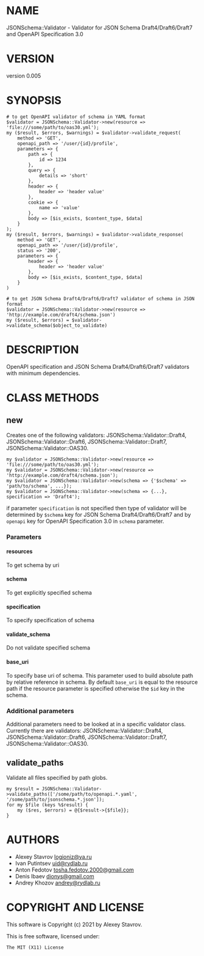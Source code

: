 # NAME

JSONSchema::Validator - Validator for JSON Schema Draft4/Draft6/Draft7 and OpenAPI Specification 3.0

# VERSION

version 0.005

# SYNOPSIS

    # to get OpenAPI validator of schema in YAML format
    $validator = JSONSchema::Validator->new(resource => 'file:///some/path/to/oas30.yml');
    my ($result, $errors, $warnings) = $validator->validate_request(
        method => 'GET',
        openapi_path => '/user/{id}/profile',
        parameters => {
            path => {
                id => 1234
            },
            query => {
                details => 'short'
            },
            header => {
                header => 'header value'
            },
            cookie => {
                name => 'value'
            },
            body => [$is_exists, $content_type, $data]
        }
    );
    my ($result, $errors, $warnings) = $validator->validate_response(
        method => 'GET',
        openapi_path => '/user/{id}/profile',
        status => '200',
        parameters => {
            header => {
                header => 'header value'
            },
            body => [$is_exists, $content_type, $data]
        }
    )

    # to get JSON Schema Draft4/Draft6/Draft7 validator of schema in JSON format
    $validator = JSONSchema::Validator->new(resource => 'http://example.com/draft4/schema.json')
    my ($result, $errors) = $validator->validate_schema($object_to_validate)

# DESCRIPTION

OpenAPI specification and JSON Schema Draft4/Draft6/Draft7 validators with minimum dependencies.

# CLASS METHODS

## new

Creates one of the following validators: JSONSchema::Validator::Draft4, JSONSchema::Validator::Draft6, JSONSchema::Validator::Draft7, JSONSchema::Validator::OAS30.

    my $validator = JSONSchema::Validator->new(resource => 'file:///some/path/to/oas30.yml');
    my $validator = JSONSchema::Validator->new(resource => 'http://example.com/draft4/schema.json');
    my $validator = JSONSchema::Validator->new(schema => {'$schema' => 'path/to/schema', ...});
    my $validator = JSONSchema::Validator->new(schema => {...}, specification => 'Draft4');

if parameter `specification` is not specified then type of validator will be determined by `$schema` key
for JSON Schema Draft4/Draft6/Draft7 and by `openapi` key for OpenAPI Specification 3.0 in `schema` parameter.

### Parameters

#### resources

To get schema by uri

#### schema

To get explicitly specified schema

#### specification

To specify specification of schema

#### validate\_schema

Do not validate specified schema

#### base\_uri

To specify base uri of schema.
This parameter used to build absolute path by relative reference in schema.
By default `base_uri` is equal to the resource path if the resource parameter is specified otherwise the `$id` key in the schema.

### Additional parameters

Additional parameters need to be looked at in a specific validator class.
Currently there are validators: JSONSchema::Validator::Draft4, JSONSchema::Validator::Draft6, JSONSchema::Validator::Draft7, JSONSchema::Validator::OAS30.

## validate\_paths

Validate all files specified by path globs.

    my $result = JSONSchema::Validator->validate_paths(['/some/path/to/openapi.*.yaml', '/some/path/to/jsonschema.*.json']);
    for my $file (keys %$result) {
        my ($res, $errors) = @{$result->{$file}};
    }

# AUTHORS

- Alexey Stavrov <logioniz@ya.ru>
- Ivan Putintsev <uid@rydlab.ru>
- Anton Fedotov <tosha.fedotov.2000@gmail.com>
- Denis Ibaev <dionys@gmail.com>
- Andrey Khozov <andrey@rydlab.ru>

# COPYRIGHT AND LICENSE

This software is Copyright (c) 2021 by Alexey Stavrov.

This is free software, licensed under:

    The MIT (X11) License
